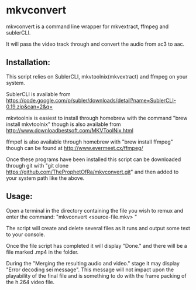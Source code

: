 mkvconvert
==========

mkvconvert is a command line wrapper for mkvextract, ffmpeg and sublerCLI.

It will pass the video track through and convert the audio from ac3 to aac. 

Installation:
-------------

This script relies on SublerCLI, mkvtoolnix(mkvextract) and ffmpeg
on your system.

SublerCLI is available from https://code.google.com/p/subler/downloads/detail?name=SublerCLI-0.19.zip&can=2&q=

mkvtoolnix is easiest to install through homebrew with the command "brew
install mkvtoolnix" though is also available from http://www.downloadbestsoft.com/MKVToolNix.html

ffmpef is also available through homebrew with "brew install ffmpeg" though can
be found at http://www.evermeet.cx/ffmpeg/

Once these programs have been installed this script can be downloaded through
git with "git clone https://github.com/TheProphetOfRa/mkvconvert.git" and then
added to your system path like the above.

Usage:
------

Open a terminal in the directory containing the file you wish to remux and
enter the command: "mkvconvert <source-file.mkv> <destination-file>"

The script will create and delete several files as it runs and output some text
to your console.

Once the file script has completed it will display "Done." and there will be
a file marked <destination-file>.mp4 in the folder.

During the "Merging the resulting audio and video." stage it may display "Error
decoding sei message". This message will not impact upon the playability of the
final file and is something to do with the frame packing of the h.264 video
file.

